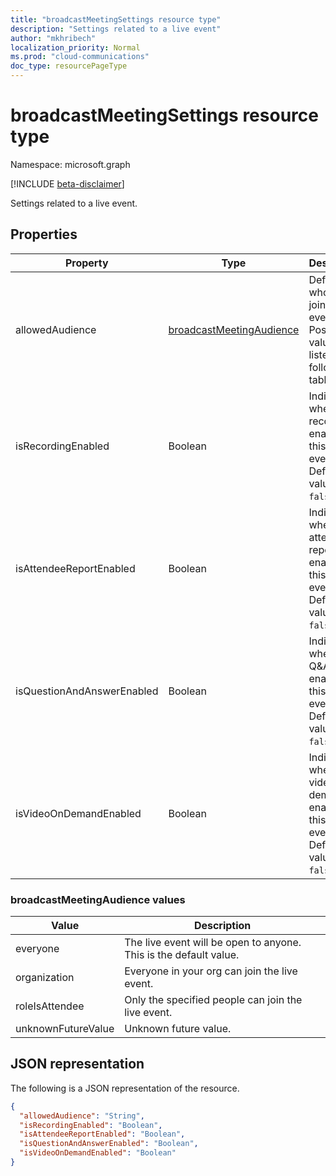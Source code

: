 ```yaml
---
title: "broadcastMeetingSettings resource type"
description: "Settings related to a live event"
author: "mkhribech"
localization_priority: Normal
ms.prod: "cloud-communications"
doc_type: resourcePageType
---
```


# broadcastMeetingSettings resource type

Namespace: microsoft.graph

[!INCLUDE [beta-disclaimer](../../includes/beta-disclaimer.md)]

Settings related to a live event.

## Properties

| Property                   | Type                     | Description                                                                     |
| -------------------------- | ------------------------ | ------------------------------------------------------------------------------- |
| allowedAudience            | [broadcastMeetingAudience](#broadcastmeetingaudience-values) | Defines who can join the live event. Possible values are listed in the following table. |
| isRecordingEnabled         | Boolean                  | Indicates whether recording is enabled for this live event. Default value is `false`.          |
| isAttendeeReportEnabled    | Boolean                  | Indicates whether attendee report is enabled for this live event. Default value is `false`.    |
| isQuestionAndAnswerEnabled | Boolean                  | Indicates whether Q&A is enabled for this live event. Default value is `false`.                |
| isVideoOnDemandEnabled     | Boolean                  | Indicates whether video on demand is enabled for this live event. Default value is `false`.    |

### broadcastMeetingAudience values

| Value              | Description                                                       |
| ------------------ | ----------------------------------------------------------------- |
| everyone           | The live event will be open to anyone. This is the default value. |
| organization       | Everyone in your org can join the live event.                     |
| roleIsAttendee     | Only the specified people can join the live event.                |
| unknownFutureValue | Unknown future value.                                             |

## JSON representation

The following is a JSON representation of the resource.

<!-- {
  "blockType": "resource",
  "optionalProperties": [],
  "@odata.type": "microsoft.graph.broadcastMeetingSettings"
}-->
```json
{
  "allowedAudience": "String",
  "isRecordingEnabled": "Boolean",
  "isAttendeeReportEnabled": "Boolean",
  "isQuestionAndAnswerEnabled": "Boolean",
  "isVideoOnDemandEnabled": "Boolean"
}
```

<!-- uuid: 8fcb5dbc-d5aa-4681-8e31-b001d5168d79
2015-10-25 14:57:30 UTC -->
<!--
{
  "type": "#page.annotation",
  "description": "broadcastSettings resource",
  "keywords": "",
  "section": "documentation",
  "tocPath": "",
  "suppressions": []
}
-->
